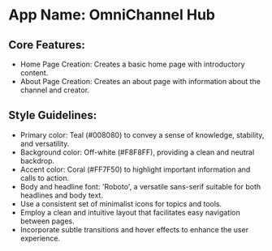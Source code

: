 # **App Name**: OmniChannel Hub

## Core Features:

- Home Page Creation: Creates a basic home page with introductory content.
- About Page Creation: Creates an about page with information about the channel and creator.

## Style Guidelines:

- Primary color: Teal (#008080) to convey a sense of knowledge, stability, and versatility.
- Background color: Off-white (#F8F8FF), providing a clean and neutral backdrop.
- Accent color: Coral (#FF7F50) to highlight important information and calls to action.
- Body and headline font: 'Roboto', a versatile sans-serif suitable for both headlines and body text.
- Use a consistent set of minimalist icons for topics and tools.
- Employ a clean and intuitive layout that facilitates easy navigation between pages.
- Incorporate subtle transitions and hover effects to enhance the user experience.